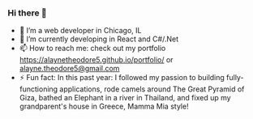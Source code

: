 ### Hi there 👋

- :city_sunset: I’m a web developer in Chicago, IL
- 🌱 I’m currently developing in React and C#/.Net
- 📫 How to reach me: check out my portfolio https://alaynetheodore5.github.io/portfolio/ or alayne.theodore5@gmail.com
- ⚡ Fun fact: In this past year: I followed my passion to building fully-functioning applications, rode camels around The Great Pyramid of Giza, bathed an Elephant in a river in Thailand, and fixed up my grandparent's house in Greece, Mamma Mia style!

<!-- 
- 👯 I’m looking to collaborate on ...
- 🤔 I’m looking for help with ...
- 💬 Ask me about ...
-->

